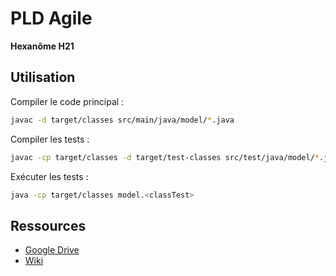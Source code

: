 # PLD Agile

**Hexanôme H21**

## Utilisation

Compiler le code principal :
```bash
javac -d target/classes src/main/java/model/*.java
```

Compiler les tests :
```bash
javac -cp target/classes -d target/test-classes src/test/java/model/*.java
```

Exécuter les tests :
```bash
java -cp target/classes model.<classTest>
```

## Ressources

- [Google Drive](https://drive.google.com/drive/folders/1LWnPBXDfblA7rICWYRWhbtlnZqZKL9tM?usp=sharing)
- [Wiki](https://github.com/INSA-4IF-Hexanome21/PLD-Agile/wiki)